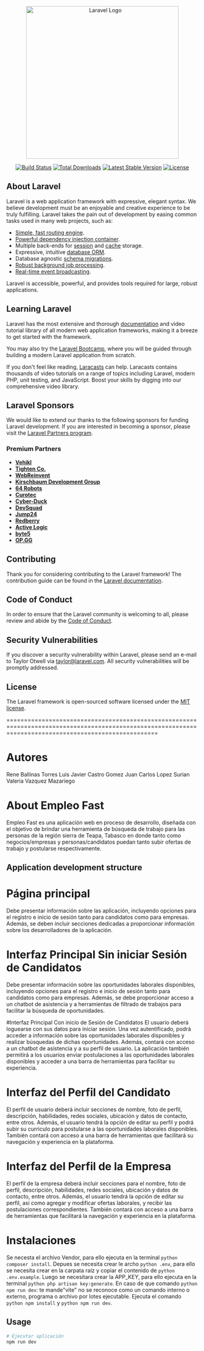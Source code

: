 <p align="center"><a href="https://laravel.com" target="_blank"><img src="https://raw.githubusercontent.com/laravel/art/master/logo-lockup/5%20SVG/2%20CMYK/1%20Full%20Color/laravel-logolockup-cmyk-red.svg" width="400" alt="Laravel Logo"></a></p>

<p align="center">
<a href="https://github.com/laravel/framework/actions"><img src="https://github.com/laravel/framework/workflows/tests/badge.svg" alt="Build Status"></a>
<a href="https://packagist.org/packages/laravel/framework"><img src="https://img.shields.io/packagist/dt/laravel/framework" alt="Total Downloads"></a>
<a href="https://packagist.org/packages/laravel/framework"><img src="https://img.shields.io/packagist/v/laravel/framework" alt="Latest Stable Version"></a>
<a href="https://packagist.org/packages/laravel/framework"><img src="https://img.shields.io/packagist/l/laravel/framework" alt="License"></a>
</p>

## About Laravel

Laravel is a web application framework with expressive, elegant syntax. We believe development must be an enjoyable and creative experience to be truly fulfilling. Laravel takes the pain out of development by easing common tasks used in many web projects, such as:

- [Simple, fast routing engine](https://laravel.com/docs/routing).
- [Powerful dependency injection container](https://laravel.com/docs/container).
- Multiple back-ends for [session](https://laravel.com/docs/session) and [cache](https://laravel.com/docs/cache) storage.
- Expressive, intuitive [database ORM](https://laravel.com/docs/eloquent).
- Database agnostic [schema migrations](https://laravel.com/docs/migrations).
- [Robust background job processing](https://laravel.com/docs/queues).
- [Real-time event broadcasting](https://laravel.com/docs/broadcasting).

Laravel is accessible, powerful, and provides tools required for large, robust applications.

## Learning Laravel

Laravel has the most extensive and thorough [documentation](https://laravel.com/docs) and video tutorial library of all modern web application frameworks, making it a breeze to get started with the framework.

You may also try the [Laravel Bootcamp](https://bootcamp.laravel.com), where you will be guided through building a modern Laravel application from scratch.

If you don't feel like reading, [Laracasts](https://laracasts.com) can help. Laracasts contains thousands of video tutorials on a range of topics including Laravel, modern PHP, unit testing, and JavaScript. Boost your skills by digging into our comprehensive video library.

## Laravel Sponsors

We would like to extend our thanks to the following sponsors for funding Laravel development. If you are interested in becoming a sponsor, please visit the [Laravel Partners program](https://partners.laravel.com).

### Premium Partners

- **[Vehikl](https://vehikl.com/)**
- **[Tighten Co.](https://tighten.co)**
- **[WebReinvent](https://webreinvent.com/)**
- **[Kirschbaum Development Group](https://kirschbaumdevelopment.com)**
- **[64 Robots](https://64robots.com)**
- **[Curotec](https://www.curotec.com/services/technologies/laravel/)**
- **[Cyber-Duck](https://cyber-duck.co.uk)**
- **[DevSquad](https://devsquad.com/hire-laravel-developers)**
- **[Jump24](https://jump24.co.uk)**
- **[Redberry](https://redberry.international/laravel/)**
- **[Active Logic](https://activelogic.com)**
- **[byte5](https://byte5.de)**
- **[OP.GG](https://op.gg)**

## Contributing

Thank you for considering contributing to the Laravel framework! The contribution guide can be found in the [Laravel documentation](https://laravel.com/docs/contributions).

## Code of Conduct

In order to ensure that the Laravel community is welcoming to all, please review and abide by the [Code of Conduct](https://laravel.com/docs/contributions#code-of-conduct).

## Security Vulnerabilities

If you discover a security vulnerability within Laravel, please send an e-mail to Taylor Otwell via [taylor@laravel.com](mailto:taylor@laravel.com). All security vulnerabilities will be promptly addressed.

## License

The Laravel framework is open-sourced software licensed under the [MIT license](https://opensource.org/licenses/MIT).

=======================================================================================================================================================
# Autores
Rene Ballinas Torres
Luis Javier Castro Gomez
Juan Carlos Lopez Surian
Valeria Vazquez Mazariego

# About Empleo Fast

Empleo Fast es una aplicación web en proceso de desarrollo, diseñada con el objetivo de brindar una herramienta de búsqueda de trabajo para las personas de la región sierra de Teapa, Tabasco en donde tanto como negocios/empresas y personas/candidatos puedan tanto subir ofertas de trabajo y postularse respectivamente.


## Application development structure

# Página principal
Debe presentar información sobre las aplicación, incluyendo opciones para el registro e inicio de sesión tanto para candidatos como para empresas. Además, se deben incluir secciones dedicadas a proporcionar información sobre los desarrolladores de la aplicación.

# Interfaz Principal Sin iniciar Sesión de Candidatos
Debe presentar información sobre las oportunidades laborales disponibles, incluyendo opciones para el registro e inicio de sesión tanto para candidatos como para empresas. Además, se debe proporcionar acceso a un chatbot  de asistencia y a herramientas de filtrado de trabajos para facilitar la búsqueda de oportunidades.

#Interfaz Principal Con inicio de Sesión de Candidatos
El usuario deberá loguearse con sus datos para iniciar sesión. Una vez autentificado, podrá acceder a información sobre las oportunidades laborales disponibles y realizar búsquedas de dichas oportunidades. Además, contará con acceso a un chatbot de asistencia y a su perfil de usuario. La aplicación también permitirá a los usuarios enviar postulaciones a las oportunidades laborales disponibles y acceder a una barra de herramientas para facilitar su experiencia.

# Interfaz del Perfil del Candidato
El perfil de usuario deberá incluir secciones de nombre, foto de perfil, descripción, habilidades, redes sociales, ubicación y datos de contacto, entre otros. Además, el usuario tendrá la opción de editar su perfil y podrá subir su curriculo para postularse a las oportunidades laborales disponibles. También contará con acceso a una barra de herramientas que facilitará su navegación y experiencia en la plataforma.

# Interfaz del Perfil de la Empresa
El perfil de la empresa deberá incluir secciones para el nombre, foto de perfil, descripción, habilidades, redes sociales, ubicación y datos de contacto, entre otros. Además, el usuario tendrá la opción de editar su perfil, así como agregar y modificar ofertas laborales, y recibir las postulaciones correspondientes. También contará  con acceso a una barra de herramientas que facilitará la navegación y experiencia en la plataforma.

# Instalaciones
Se necesta el archivo Vendor, para ello ejecuta en la terminal ```python composer install```.
Depues se necesita crear le archo ```python .env```, para ello se necesita crear en la carpata raíz y copiar el contenido de ```python .env.example```.
Luego se necesitara crear la APP_KEY, para ello ejecuta en la terminal ```python php artisan key:generate```.
En caso de que comando ```python npm run dev```: te mande"vite" no se reconoce como un comando interno o externo,
programa o archivo por lotes ejecutable. Ejecuta el comando ```python npm install``` y ```python npm run dev```.

## Usage
```python
# Ejecutar aplicación
npm run dev
```
